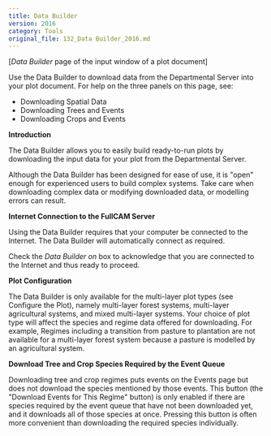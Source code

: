 ```yaml
---
title: Data Builder
version: 2016
category: Tools
original_file: 132_Data Builder_2016.md
---
```


[*Data Builder* page of the input window of a plot document]

Use the Data Builder to download data from the Departmental
Server into your plot document. For help
on the three panels on this page, see:

- Downloading Spatial Data
- Downloading Trees and
  Events
- Downloading Crops and
  Events

**Introduction**

The Data Builder allows you to easily build ready-to-run plots by
downloading the input data for your plot from the Departmental
Server.

Although the Data Builder has been designed for ease of use, it is
"open" enough for experienced users to build complex systems. Take care
when downloading complex data or modifying downloaded data, or modelling
errors can result.

**Internet Connection to the FullCAM Server**

Using the Data Builder requires that your computer be connected to the
Internet. The Data Builder will automatically connect as required.

Check the *Data Builder on* box to acknowledge that you are connected to
the Internet and thus ready to proceed.

**Plot Configuration**

The Data Builder is only available for the multi-layer plot types (see
Configure the Plot), namely multi-layer
forest systems, multi-layer agricultural systems, and mixed multi-layer
systems. Your choice of plot type will affect the species and regime
data offered for downloading. For example, Regimes
including a transition from pasture to plantation are not available for
a multi-layer forest system because a pasture is modelled by an
agricultural system.

**Download Tree and Crop Species Required by the Event Queue**

Downloading tree and crop regimes puts events on the
Events page but does not download the species
mentioned by those events. This button (the "Download Events for This
Regime" button) is only enabled if there are species required by the
event queue that have not been downloaded yet, and it downloads all of
those species at once. Pressing this button is often more convenient
than downloading the required species individually.